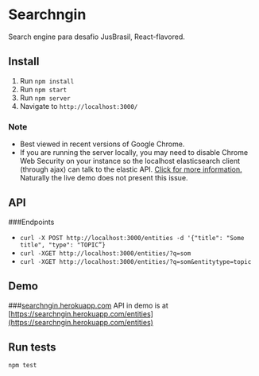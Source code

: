 # Searchngin
Search engine para desafio JusBrasil, React-flavored.

## Install
1. Run `npm install`
2. Run `npm start`
3. Run `npm server`
4. Navigate to `http://localhost:3000/`

### Note
* Best viewed in recent versions of Google Chrome.
* If you are running the server locally, you may need to disable Chrome Web Security on your instance so the localhost elasticsearch client (through ajax) can talk to the elastic API. [Click for more information.](http://stackoverflow.com/questions/3102819/disable-same-origin-policy-in-chrome) Naturally the live demo does not present this issue.

## API
###Endpoints
* `curl -X POST http://localhost:3000/entities -d '{"title": "Some title", "type": "TOPIC”}`
* `curl -XGET http://localhost:3000/entities/?q=som`
* `curl -XGET http://localhost:3000/entities/?q=som&entitytype=topic`

## Demo
###[searchngin.herokuapp.com](https://searchngin.herokuapp.com)
API in demo is at [https://searchngin.herokuapp.com/entities](https://searchngin.herokuapp.com/entities)

## Run tests
`npm test`
